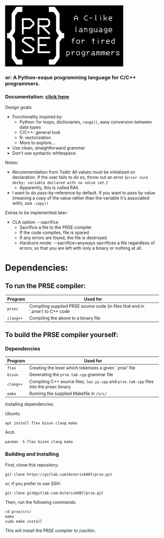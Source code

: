 ![PRSE](misc/logo-slogan.png)
### or: A Python-esque programming language for C/C++ programmers.
### Documentation: [click here](https://asterisk007.gitlab.io/prse/)

Design goals:
* Functionality inspired by:
   - Python: for loops, dictionaries, `range()`, easy conversion between data types
   - C/C++: general look
   - R: vectorization
   - More to explore...
* Use clean, straightforward grammar
* Don't use syntactic whitespace.

Notes:
* Recommendation from Todd: All values must be initialized on declaration. If the user fails to do so, throw out an error (`error core derby: variable declared with no value set.`)
    - Apparently, this is called RAII.
* I want to do pass-by-reference by default. If you want to pass by value (meaning a copy of the value rather than the variable it's associated with), use `.copy()` 

Extras to be implemented later:
* CLA option: --sacrifice
    - Sacrifice a file to the PRSE compiler
    - If the code compiles, file is spared
    - If any errors are found, the file is destroyed
    - Hardcore mode: --sacrifice=anyways sacrifices a file regardless of errors, so that you are left with only a binary or nothing at all.

# Dependencies:

## To run the PRSE compiler:
|Program|Used for|
|-|-|
|`prsec`|Compiling supplied PRSE source code (in files that end in '.prse') to C++ code|
|`clang++`|Compiling the above to a binary file|

## To build the PRSE compiler yourself:
### Dependencies
|Program|Used for|
|-|-|
|`flex`|Creating the lexer which tokenizes a given '.prse' file|
|`bison`|Generating the `prse.tab.cpp` grammar file|
|`clang++`|Compiling C++ source files, `lex.yy.cpp` and `prse.tab.cpp` files into the prsec binary|
|`make`|Running the supplied Makefile in `/src/`|

Installing dependencies:

Ubuntu
```
apt install flex bison clang make
```

Arch
```
pacman -S flex bison clang make
```

### Building and Installing

First, clone this repository:
```
git clone https://gitlab.com/Asterisk007/prse.git
```
or, if you prefer to use SSH:
```
git clone git@gitlab.com:Asterisk007/prse.git
```

Then, run the following commands:
```
cd prse/src/
make
sudo make install
```

This will install the PRSE compiler to /usr/bin.
